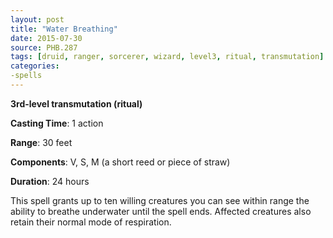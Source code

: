 ```yaml
---
layout: post
title: "Water Breathing"
date: 2015-07-30
source: PHB.287
tags: [druid, ranger, sorcerer, wizard, level3, ritual, transmutation]
categories:
-spells
---
```


**3rd-level transmutation (ritual)**

**Casting Time**: 1 action

**Range**: 30 feet

**Components**: V, S, M (a short reed or piece of straw)

**Duration**: 24 hours

This spell grants up to ten willing creatures you can see within range the ability to breathe underwater until the spell ends. Affected creatures also retain their normal mode of respiration.

